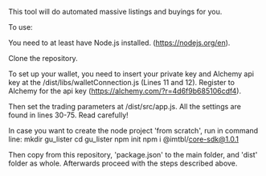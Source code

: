 This tool will do automated massive listings and buyings for you.

To use:

You need to at least have Node.js installed. (https://nodejs.org/en).

Clone the repository. 

To set up your wallet, you need to insert your private key and Alchemy api key at the /dist/libs/walletConnection.js (Lines 11 and 12). Register to Alchemy for the api key (https://alchemy.com/?r=4d6f9b685106cdf4).

Then set the trading parameters at /dist/src/app.js. All the settings are found in lines 30-75. Read carefully!

In case you want to create the node project 'from scratch', run in command line:
mkdir gu_lister
cd gu_lister
npm init
npm i @imtbl/core-sdk@1.0.1 

Then copy from this repository, 'package.json' to the main folder, and 'dist' folder as whole. Afterwards proceed with the steps described above.
